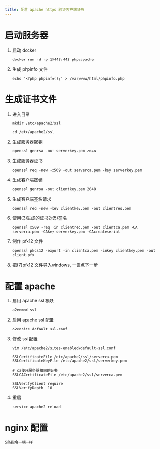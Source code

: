```yaml
---
title: 配置 apache https 验证客户端证书
---
```


# 启动服务器
1. 启动 docker

    `docker run -d -p 15443:443 php:apache`
2. 生成 phpinfo 文件

    `echo '<?php phpinfo();' > /var/www/html/phpinfo.php`    

# 生成证书文件
1. 进入目录

    `mkdir /etc/apache2/ssl`

    `cd /etc/apache2/ssl`
2. 生成服务器密钥

    `openssl genrsa -out serverkey.pem 2048`
3. 生成服务器证书

    `openssl req -new -x509 -out serverca.pem -key serverkey.pem`
4. 生成客户端密钥

    `openssl genrsa -out clientkey.pem 2048`
5. 生成客户端签名请求

    `openssl req -new -key clientkey.pem -out clientreq.pem`
6. 使用(3)生成的证书对(5)签名
    
    `openssl x509 -req -in clientreq.pem -out clientca.pem -CA serverca.pem -CAkey serverkey.pem -CAcreateserial`
    
7. 制作 pfx12 文件

    `openssl pkcs12 -export -in clientca.pem -inkey clientkey.pem -out client.pfx` 
8. 把(7)pfx12 文件导入windows, 一直点下一步       


# 配置 apache
1. 启用 apache ssl 模块

    `a2enmod ssl`
2. 启用 apache ssl 配置

    `a2ensite default-ssl.conf`
3. 修改 ssl 配置

    `vim /etc/apache2/sites-enabled/default-ssl.conf`
    ```apacheconfig
    SSLCertificateFile /etc/apache2/ssl/serverca.pem
    SSLCertificateKeyFile /etc/apache2/ssl/serverkey.pem
    
    # ca使用服务器相同的证书
    SSLCACertificateFile /etc/apache2/ssl/serverca.pem
    
    SSLVerifyClient require
    SSLVerifyDepth  10
    ``` 
4. 重启

    `service apache2 reload`


# nginx 配置
    5条指令一模一样